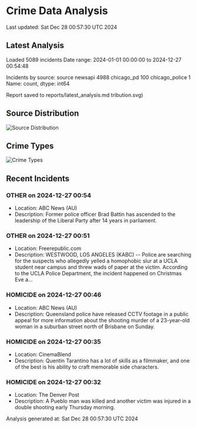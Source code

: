 # Crime Data Analysis
Last updated: Sat Dec 28 00:57:30 UTC 2024

## Latest Analysis

Loaded 5089 incidents
Date range: 2024-01-01 00:00:00 to 2024-12-27 00:54:48

Incidents by source:
source
newsapi           4988
chicago_pd         100
chicago_police       1
Name: count, dtype: int64

Report saved to reports/latest_analysis.md
tribution.svg)

## Source Distribution
![Source Distribution](images/source_distribution.svg)

## Crime Types
![Crime Types](images/crime_types.svg)

## Recent Incidents

### OTHER on 2024-12-27 00:54
- Location: ABC News (AU)
- Description: Former police officer Brad Battin has ascended to the leadership of the Liberal Party after 14 years in parliament.


### OTHER on 2024-12-27 00:51
- Location: Freerepublic.com
- Description: WESTWOOD, LOS ANGELES (KABC) -- Police are searching for the suspects who allegedly yelled a homophobic slur at a UCLA student near campus and threw wads of paper at the victim. According to the UCLA Police Department, the incident happened on Christmas Eve a…


### HOMICIDE on 2024-12-27 00:46
- Location: ABC News (AU)
- Description: Queensland police have released CCTV footage in a public appeal for more information about the shooting murder of a 23-year-old woman in a suburban street north of Brisbane on Sunday.


### HOMICIDE on 2024-12-27 00:35
- Location: CinemaBlend
- Description: Quentin Tarantino has a lot of skills as a filmmaker, and one of the best is his ability to craft memorable side characters.


### HOMICIDE on 2024-12-27 00:32
- Location: The Denver Post
- Description: A Pueblo man was killed and another victim was injured in a double shooting early Thursday morning.

Analysis generated at: Sat Dec 28 00:57:30 UTC 2024
